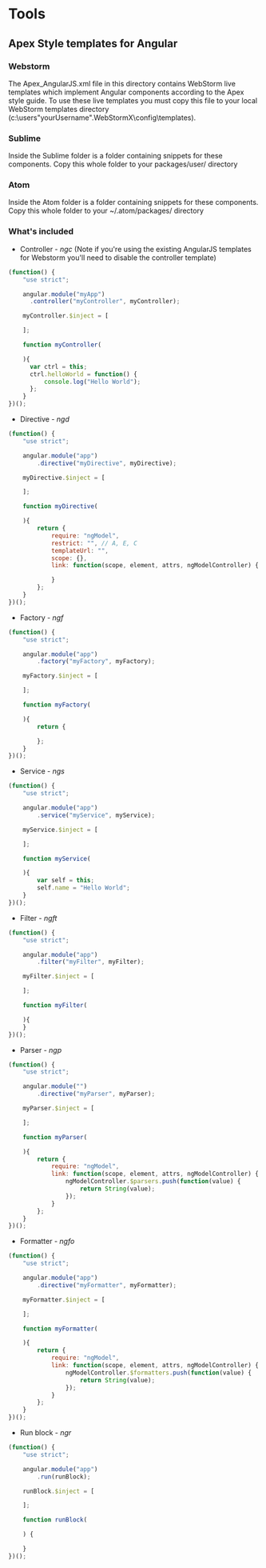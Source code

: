 # Tools
## Apex Style templates for Angular

### Webstorm

The Apex_AngularJS.xml file in this directory contains WebStorm live templates which implement Angular components according to the Apex style guide. To use these live templates you must copy this file to your local WebStorm templates directory (c:\users\"yourUsername"\.WebStormX\config\templates).

### Sublime

Inside the Sublime folder is a folder containing snippets for these components. Copy this whole folder to your packages/user/ directory

### Atom

Inside the Atom folder is a folder containing snippets for these components. Copy this whole folder to your ~/.atom/packages/ directory

### What's included

* Controller - *ngc* (Note if you're using the existing AngularJS templates for Webstorm you'll need to disable the controller template)
```js
(function() {
    "use strict";

    angular.module("myApp")
      .controller("myController", myController);

    myController.$inject = [

    ];

    function myController(

    ){
      var ctrl = this;
      ctrl.helloWorld = function() {
          console.log("Hello World");
      };
    }
})();
```

* Directive - *ngd*
```js
(function() {
    "use strict";

    angular.module("app")
        .directive("myDirective", myDirective);

    myDirective.$inject = [

    ];

    function myDirective(

    ){
        return {
            require: "ngModel",
            restrict: "", // A, E, C
            templateUrl: "",
            scope: {},
            link: function(scope, element, attrs, ngModelController) {

            }
        };
    }
})();
```

* Factory - *ngf*
```js
(function() {
    "use strict";

    angular.module("app")
        .factory("myFactory", myFactory);

    myFactory.$inject = [

    ];

    function myFactory(

    ){
        return {

        };
    }
})();
```

* Service - *ngs*
```js
(function() {
    "use strict";

    angular.module("app")
        .service("myService", myService);

    myService.$inject = [

    ];

    function myService(

    ){
        var self = this;
        self.name = "Hello World";
    }
})();
```

* Filter - *ngft*
```js
(function() {
    "use strict";

    angular.module("app")
        .filter("myFilter", myFilter);

    myFilter.$inject = [

    ];

    function myFilter(

    ){
    }
})();
```

* Parser - *ngp*
```js
(function() {
    "use strict";

    angular.module("")
        .directive("myParser", myParser);

    myParser.$inject = [

    ];

    function myParser(

    ){
        return {
            require: "ngModel",
            link: function(scope, element, attrs, ngModelController) {
                ngModelController.$parsers.push(function(value) {
                    return String(value);
                });
            }
        };
    }
})();
```

* Formatter - *ngfo*
```js
(function() {
    "use strict";

    angular.module("app")
        .directive("myFormatter", myFormatter);

    myFormatter.$inject = [

    ];

    function myFormatter(

    ){
        return {
            require: "ngModel",
            link: function(scope, element, attrs, ngModelController) {
                ngModelController.$formatters.push(function(value) {
                    return String(value);
                });
            }
        };
    }
})();
```

* Run block - *ngr*
```js
(function() {
    "use strict";

    angular.module("app")
        .run(runBlock);

    runBlock.$inject = [

    ];

    function runBlock(

    ) {

    }
})();
```
